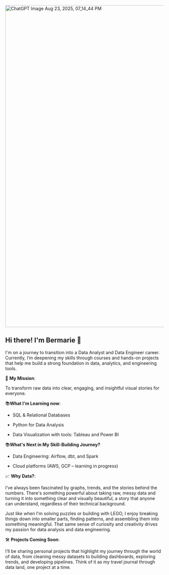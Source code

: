 <img width="1536" height="1024" alt="ChatGPT Image Aug 23, 2025, 07_14_44 PM" src="https://github.com/user-attachments/assets/3ffd53dc-6f35-4df8-8815-7c3d9daf817b" />

## Hi there! I'm Bermarie 👋

I'm on a journey to transition into a Data Analyst and Data Engineer career. Currently, I’m deepening my skills through courses and hands-on projects that help me build a strong foundation in data, analytics, and engineering tools.

🚀 **My Mission**:

To transform raw data into clear, engaging, and insightful visual stories for everyone.

📚**What I'm Learning now**:

* SQL & Relational Databases

* Python for Data Analysis

* Data Visualization with tools: Tableau and Power BI
  
📚**What's Next in My Skill-Building Journey?**

* Data Engineering: Airflow, dbt, and Spark

* Cloud platforms (AWS, GCP – learning in progress)
  
📈 **Why Data?**:

I’ve always been fascinated by graphs, trends, and the stories behind the numbers. There's something powerful about taking raw, messy data and turning it into something clear and visually beautiful, a story that anyone can understand, regardless of their technical background.

Just like when I'm solving puzzles or building with LEGO, I enjoy breaking things down into smaller parts, finding patterns, and assembling them into something meaningful. That same sense of curiosity and creativity drives my passion for data analysis and data engineering.

🛠️ **Projects Coming Soon**:

I’ll be sharing personal projects that highlight my journey through the world of data, from cleaning messy datasets to building dashboards, exploring trends, and developing pipelines. Think of it as my travel journal through data land, one project at a time.
<!--
**BMbarreto/BMbarreto** is a ✨ _special_ ✨ repository because its `README.md` (this file) appears on your GitHub profile.

Here are some ideas to get you started:

- 🔭 I’m currently working on ...
- 🌱 I’m currently learning ...
- 👯 I’m looking to collaborate on ...
- 🤔 I’m looking for help with ...
- 💬 Ask me about ...
- 📫 How to reach me: ...
- 😄 Pronouns: ...
- ⚡ Fun fact: ...

🔗 Let’s Connect

📫 [Your email or LinkedIn link]

🌐 [Your portfolio if you have one or plan to build one]
-->
